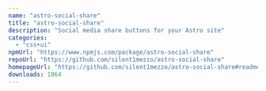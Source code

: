 ```yaml
---
name: "astro-social-share"
title: "astro-social-share"
description: "Social media share buttons for your Astro site"
categories:
  - "css+ui"
npmUrl: "https://www.npmjs.com/package/astro-social-share"
repoUrl: "https://github.com/silent1mezzo/astro-social-share"
homepageUrl: "https://github.com/silent1mezzo/astro-social-share#readme"
downloads: 1064
---
```

